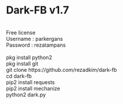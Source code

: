 # Dark-FB v1.7
<br>
Free license
<br>
Username : parkergans<br>
Password : rezatampans<br><br>
pkg install python2<br>
pkg install git<br>
git clone https://github.com/rezadkim/dark-fb<br>
cd dark-fb<br>
pip2 install requests<br>
pip2 install mechanize<br>
python2 dark.py<br>
<br>

